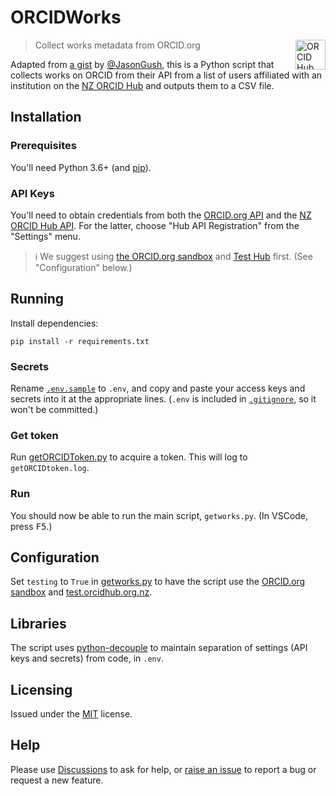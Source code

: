 # ORCIDWorks

<img src="https://orcidhub.org.nz/static/images/logo.png" align="right" width="48" height="48" alt="ORCID Hub logo">

> Collect works metadata from ORCID.org

Adapted from [a gist](https://gist.github.com/Jason-Gush/bcbab1c3c55e5684251ad3b8ee04eded) by [@JasonGush](https://github.com/Jason-Gush), this is a Python script that collects works on ORCID from their API from a list of users affiliated with an institution on the [NZ ORCID Hub](https://orcidhub.org.nz) and outputs them to a CSV file.

## Installation

### Prerequisites

You'll need Python 3.6+ (and [pip](https://pip.pypa.io/en/stable/)).

### API Keys

You'll need to obtain credentials from both the [ORCID.org API](https://info.orcid.org/documentation/features/public-api/) and the [NZ ORCID Hub API](https://orcidhub.org.nz/api-docs). For the latter, choose "Hub API Registration" from the "Settings" menu.

> ℹ We suggest using [the ORCID.org sandbox](https://sandbox.orcid.org/signin) and [Test Hub](https://test.orcidhub.org.nz) first. (See "Configuration" below.)

## Running

Install dependencies:

```shell
pip install -r requirements.txt
```

### Secrets

Rename [`.env.sample`](.env.sample) to `.env`, and copy and paste your access keys and secrets into it at the appropriate lines. (`.env` is included in [`.gitignore`](https://git-scm.com/docs/gitignore), so it won't be committed.)

### Get token

Run [getORCIDToken.py](getORCIDToken.py) to acquire a token. This will log to `getORCIDtoken.log`.

### Run

You should now be able to run the main script, `getworks.py`. (In VSCode, press <kbd>F5</kbd>.) 

## Configuration

Set `testing` to `True` in [getworks.py](https://github.com/AMCollectionsData/ORCIDWorks/blob/4a862b19f71dc44929c532e0acd6f5f4cf535f2c/getworks.py#L20) to have the script use the [ORCID.org sandbox](https://sandbox.orcid.org) and [test.orcidhub.org.nz](https://test.orcidhub.org.nz).

## Libraries

The script uses [python-decouple](https://pypi.org/project/python-decouple/) to maintain separation of settings (API keys and secrets) from code, in `.env`.

## Licensing

Issued under the [MIT](/LICENSE) license.

## Help

Please use [Discussions](//github.com/AMCollectionsData/ORCIDWorks/discussions) to ask for help, or [raise an issue](//github.com/AMCollectionsData/ORCIDWorks/issues/new/choose) to report a bug or request a new feature.
